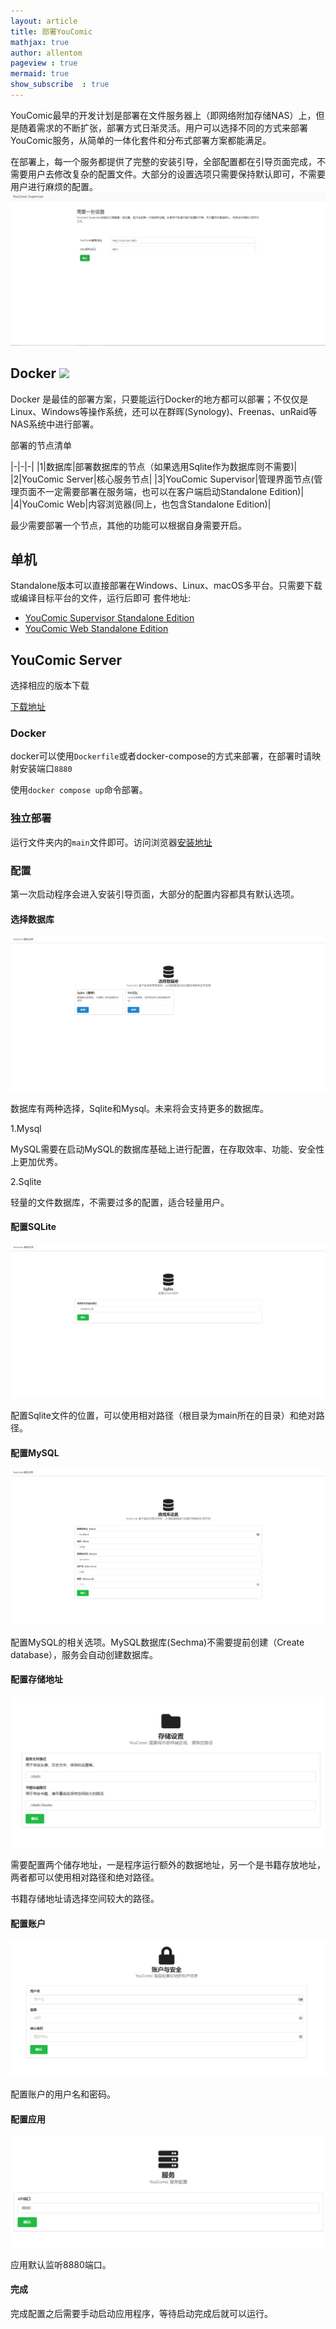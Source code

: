 ```yaml
---
layout: article
title: 部署YouComic
mathjax: true
author: allentom
pageview : true
mermaid: true
show_subscribe	: true
---
```


YouComic最早的开发计划是部署在文件服务器上（即网络附加存储NAS）上，但是随着需求的不断扩张，部署方式日渐灵活。用户可以选择不同的方式来部署YouComic服务，从简单的一体化套件和分布式部署方案都能满足。

在部署上，每一个服务都提供了完整的安装引导，全部配置都在引导页面完成，不需要用户去修改复杂的配置文件。大部分的设置选项只需要保持默认即可，不需要用户进行麻烦的配置。
![](/assets/images/posts/2/init_page.png)
## Docker ![](https://img.icons8.com/color/48/000000/docker.png)
Docker 是最佳的部署方案，只要能运行Docker的地方都可以部署；不仅仅是Linux、Windows等操作系统，还可以在群晖(Synology)、Freenas、unRaid等NAS系统中进行部署。

部署的节点清单

|-|-|-|
|1|数据库|部署数据库的节点（如果选用Sqlite作为数据库则不需要)|
|2|YouComic Server|核心服务节点|
|3|YouComic Supervisor|管理界面节点(管理页面不一定需要部署在服务端，也可以在客户端启动Standalone Edition)|
|4|YouComic Web|内容浏览器(同上，也包含Standalone Edition)|

最少需要部署一个节点，其他的功能可以根据自身需要开启。

## 单机

Standalone版本可以直接部署在Windows、Linux、macOS多平台。只需要下载或编译目标平台的文件，运行后即可
套件地址:

- [YouComic Supervisor Standalone Edition](https://github.com/Project-XPolaris/YouComic-Supervisor-Standalone)
- [YouComic Web Standalone Edition](https://github.com/Project-XPolaris/YouComic-Explore)


## YouComic Server
选择相应的版本下载

[下载地址](https://github.com/Project-XPolaris/YouComic-Server/releases)

### Docker
docker可以使用`Dockerfile`或者docker-compose的方式来部署，在部署时请映射安装端口`8880`

使用`docker compose up`命令部署。

### 独立部署

运行文件夹内的`main`文件即可。访问浏览器[安装地址](http://localhost:8880)

### 配置

第一次启动程序会进入安装引导页面，大部分的配置内容都具有默认选项。

#### 选择数据库

![](/assets/images/posts/2/server_install_select_database.png)

数据库有两种选择，Sqlite和Mysql。未来将会支持更多的数据库。

1.Mysql

MySQL需要在启动MySQL的数据库基础上进行配置，在存取效率、功能、安全性上更加优秀。

2.Sqlite

轻量的文件数据库，不需要过多的配置，适合轻量用户。


#### 配置SQLite
![](/assets/images/posts/2/server_install_sqlite.png)

配置Sqlite文件的位置，可以使用相对路径（根目录为main所在的目录）和绝对路径。

#### 配置MySQL
![](/assets/images/posts/2/server_install_mysql.png)

配置MySQL的相关选项。MySQL数据库(Sechma)不需要提前创建（Create database），服务会自动创建数据库。

#### 配置存储地址

![](/assets/images/posts/2/server_install_store.png)

需要配置两个储存地址，一是程序运行额外的数据地址，另一个是书籍存放地址，两者都可以使用相对路径和绝对路径。

书籍存储地址请选择空间较大的路径。

#### 配置账户

![](/assets/images/posts/2/server_install_user.png)

配置账户的用户名和密码。

#### 配置应用

![](/assets/images/posts/2/server_install_app.png)

应用默认监听8880端口。

#### 完成
完成配置之后需要手动启动应用程序，等待启动完成后就可以运行。

